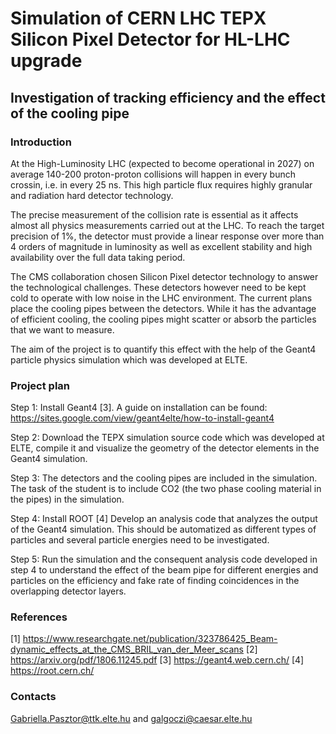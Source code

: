 # Simulation of CERN LHC TEPX Silicon Pixel Detector for HL-LHC upgrade

## Investigation of tracking efficiency and the effect of the cooling pipe

### Introduction

At the High-Luminosity LHC (expected to become operational in 2027) on average 140-200 proton-proton collisions will happen in every bunch crossin, i.e. in every 25 ns. This high particle flux requires highly granular and radiation hard detector technology.

The precise measurement of the collision rate is essential as it affects almost all physics measurements carried out at the LHC. To reach the target precision of 1%, the detector must provide a linear response over more than 4 orders of magnitude in luminosity as well as excellent stability and high availability over the full data taking period.

The CMS collaboration chosen Silicon Pixel detector technology to answer the technological challenges. These detectors however need to be kept cold to operate with low noise in the LHC environment. The current plans place the cooling pipes between the detectors. While it has the advantage of efficient cooling, the cooling pipes might scatter or absorb the particles that we want to measure. 

The aim of the project is to quantify this effect with the help of the Geant4 particle physics simulation which was developed at ELTE.



### Project plan

Step 1: Install Geant4 [3]. A guide on installation can be found:
https://sites.google.com/view/geant4elte/how-to-install-geant4

Step 2: Download the TEPX simulation source code which was developed at ELTE, compile it and visualize the geometry of the detector elements in the Geant4 simulation.

Step 3: The detectors and the cooling pipes are included in the simulation. The task of the student is to include CO2 (the two phase cooling material in the pipes) in the simulation.

Step 4: Install ROOT [4]
Develop an analysis code that analyzes the output of the Geant4 simulation. This should be automatized as different types of particles and several particle energies need to be investigated.

Step 5: Run the simulation and the consequent analysis code developed in step 4 to understand the effect of the beam pipe for different energies and particles on the efficiency and fake rate of finding coincidences in the overlapping detector layers.

### References

[1] https://www.researchgate.net/publication/323786425_Beam-dynamic_effects_at_the_CMS_BRIL_van_der_Meer_scans
[2] https://arxiv.org/pdf/1806.11245.pdf
[3] https://geant4.web.cern.ch/
[4] https://root.cern.ch/

### Contacts

Gabriella.Pasztor@ttk.elte.hu and galgoczi@caesar.elte.hu
